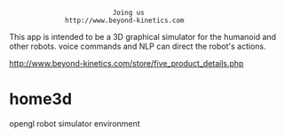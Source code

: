                               Joing us
                  http://www.beyond-kinetics.com

This app is intended to be a 3D graphical simulator for the humanoid and other robots.
voice commands and NLP can direct the robot's actions.


http://www.beyond-kinetics.com/store/five_product_details.php


# home3d
opengl robot simulator environment
